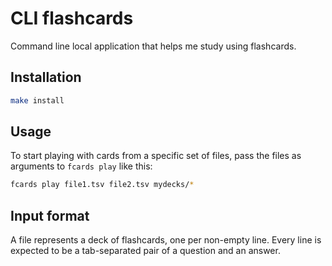 # CLI flashcards

Command line local application that helps me study using flashcards.

## Installation

```bash
make install
```

## Usage

To start playing with cards from a specific set of files, pass the files as arguments to `fcards play` like this:

```bash
fcards play file1.tsv file2.tsv mydecks/*
```

## Input format

A file represents a deck of flashcards, one per non-empty line.
Every line is expected to be a tab-separated pair of a question and an answer.

